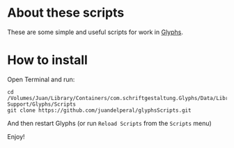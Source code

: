 # About these scripts

These are some simple and useful scripts for work in [Glyphs](http://glyphsapp.com/).


# How to install

Open Terminal and run: 
    
    cd /Volumes/Juan/Library/Containers/com.schriftgestaltung.Glyphs/Data/Library/Application\ Support/Glyphs/Scripts
    git clone https://github.com/juandelperal/glyphsScripts.git 
    
And then restart Glyphs (or run `Reload Scripts` from the `Scripts` menu)

Enjoy!